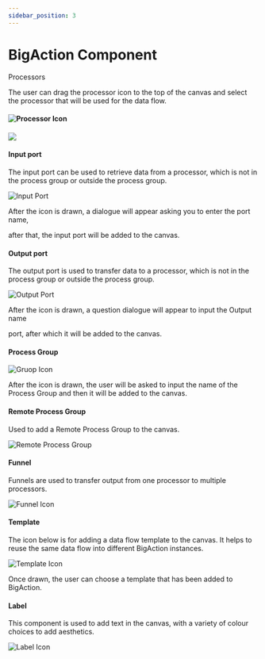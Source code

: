 ```yaml
---
sidebar_position: 3
---
```


# BigAction Component

Processors

The user can drag the processor icon to the top of the canvas and select the processor that will be used for the data flow.

#### ![Processor Icon](/img/bigaction/images/en//image11.jpg)

#### ![](/img/bigaction/images/en//image46.png)

#### Input port

The input port can be used to retrieve data from a processor, which is not in the process group or outside the process group.

![Input Port](/img/bigaction/images/en//image33.jpg)

After the icon is drawn, a dialogue will appear asking you to enter the port name,

after that, the input port will be added to the canvas.

#### Output port

The output port is used to transfer data to a processor, which is not in the process group or outside the process group.

![Output Port](/img/bigaction/images/en//image43.jpg)

After the icon is drawn, a question dialogue will appear to input the Output name

port, after which it will be added to the canvas.

#### Process Group

![Gruop Icon](/img/bigaction/images/en//image49.jpg)

After the icon is drawn, the user will be asked to input the name of the Process Group and then it will be added to the canvas.

#### Remote Process Group

Used to add a Remote Process Group to the canvas.

![Remote Process Group](/img/bigaction/images/en//image28.jpg)

#### Funnel

Funnels are used to transfer output from one processor to multiple processors.

![Funnel Icon](/img/bigaction/images/en//image42.jpg)

#### Template

The icon below is for adding a data flow template to the canvas. It helps to reuse the same data flow into different BigAction instances.

![Template Icon](/img/bigaction/images/en//image14.jpg)

Once drawn, the user can choose a template that has been added to BigAction.

#### Label

This component is used to add text in the canvas, with a variety of colour choices to add aesthetics.

![Label Icon](/img/bigaction/images/en//image6.jpg)
